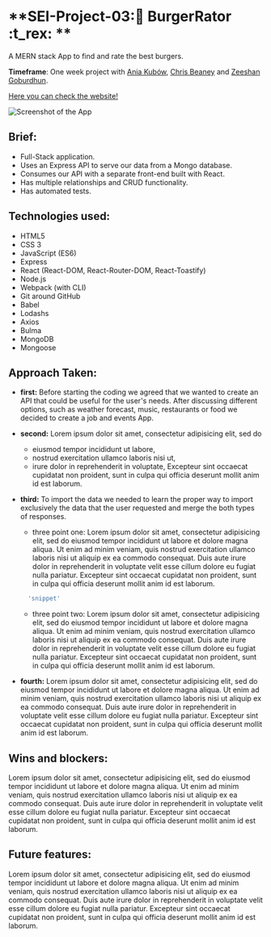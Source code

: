 # **SEI-Project-03::hamburger: BurgerRator :t_rex: **

A MERN stack App to find and rate the best burgers.

**Timeframe**: One week project with [Ania Kubów](http://https://github.com/kubowania), [Chris Beaney](http://https://github.com/ChrisBeaney) and [Zeeshan Goburdhun](http://https://github.com/goburdhunz).

[Here you can check the website!](https://burgerrator.herokuapp.com)

![Screenshot of the App](https://imgur.com/Yhdv2hk.jpg)


## Brief:
- Full-Stack application.
- Uses an Express API to serve our data from a Mongo database.
- Consumes our API with a separate front-end  built with React.
- Has multiple relationships and CRUD functionality.
- Has automated tests.

## Technologies used:
- HTML5
- CSS 3
- JavaScript (ES6)
- Express
- React (React-DOM, React-Router-DOM, React-Toastify)
- Node.js
- Webpack (with CLI)
- Git around GitHub
- Babel
- Lodashs
- Axios
- Bulma
- MongoDB
- Mongoose

## Approach Taken:
- **first:** Before starting the coding we agreed that we wanted to create an API that could be useful for the user's needs. After discussing different options, such as weather forecast, music, restaurants or food we decided to create a job and events App.
- **second:** Lorem ipsum dolor sit amet, consectetur adipisicing elit, sed do
  - eiusmod tempor incididunt ut labore,
  - nostrud exercitation ullamco laboris nisi ut,
  - irure dolor in reprehenderit in voluptate,
Excepteur sint occaecat cupidatat non proident, sunt in culpa qui officia deserunt mollit anim id est laborum.
- **third:** To import the data we needed to learn the proper way to import exclusively the data that the user requested and merge the both types of responses.
  - three point one: Lorem ipsum dolor sit amet, consectetur adipisicing elit, sed do eiusmod tempor incididunt ut labore et dolore magna aliqua. Ut enim ad minim veniam, quis nostrud exercitation ullamco laboris nisi ut aliquip ex ea commodo consequat. Duis aute irure dolor in reprehenderit in voluptate velit esse cillum dolore eu fugiat nulla pariatur. Excepteur sint occaecat cupidatat non proident, sunt in culpa qui officia deserunt mollit anim id est laborum.
  ```javascript
    'snippet'
  ```    

  - three point two: Lorem ipsum dolor sit amet, consectetur adipisicing elit, sed do eiusmod tempor incididunt ut labore et dolore magna aliqua. Ut enim ad minim veniam, quis nostrud exercitation ullamco laboris nisi ut aliquip ex ea commodo consequat. Duis aute irure dolor in reprehenderit in voluptate velit esse cillum dolore eu fugiat nulla pariatur. Excepteur sint occaecat cupidatat non proident, sunt in culpa qui officia deserunt mollit anim id est laborum.

- **fourth:** Lorem ipsum dolor sit amet, consectetur adipisicing elit, sed do eiusmod tempor incididunt ut labore et dolore magna aliqua. Ut enim ad minim veniam, quis nostrud exercitation ullamco laboris nisi ut aliquip ex ea commodo consequat. Duis aute irure dolor in reprehenderit in voluptate velit esse cillum dolore eu fugiat nulla pariatur. Excepteur sint occaecat cupidatat non proident, sunt in culpa qui officia deserunt mollit anim id est laborum.

## Wins and blockers:
Lorem ipsum dolor sit amet, consectetur adipisicing elit, sed do eiusmod tempor incididunt ut labore et dolore magna aliqua. Ut enim ad minim veniam, quis nostrud exercitation ullamco laboris nisi ut aliquip ex ea commodo consequat. Duis aute irure dolor in reprehenderit in voluptate velit esse cillum dolore eu fugiat nulla pariatur. Excepteur sint occaecat cupidatat non proident, sunt in culpa qui officia deserunt mollit anim id est laborum.

## Future features:
Lorem ipsum dolor sit amet, consectetur adipisicing elit, sed do eiusmod tempor incididunt ut labore et dolore magna aliqua. Ut enim ad minim veniam, quis nostrud exercitation ullamco laboris nisi ut aliquip ex ea commodo consequat. Duis aute irure dolor in reprehenderit in voluptate velit esse cillum dolore eu fugiat nulla pariatur. Excepteur sint occaecat cupidatat non proident, sunt in culpa qui officia deserunt mollit anim id est laborum.
